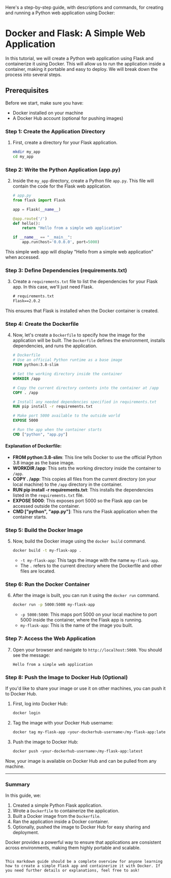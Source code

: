Here's a step-by-step guide, with descriptions and commands, for creating and running a Python web application using Docker:

# Docker and Flask: A Simple Web Application

In this tutorial, we will create a Python web application using Flask and containerize it using Docker. This will allow us to run the application inside a container, making it portable and easy to deploy. We will break down the process into several steps.

## Prerequisites
Before we start, make sure you have:
- Docker installed on your machine
- A Docker Hub account (optional for pushing images)

### Step 1: Create the Application Directory

1. First, create a directory for your Flask application. 
   ```bash
   mkdir my_app
   cd my_app
   ```

### Step 2: Write the Python Application (app.py)

2. Inside the `my_app` directory, create a Python file `app.py`. This file will contain the code for the Flask web application.

   ```python
   # app.py
   from flask import Flask

   app = Flask(__name__)

   @app.route('/')
   def hello():
       return "Hello from a simple web application"

   if __name__ == "__main__":
       app.run(host='0.0.0.0', port=5000)
   ```

This simple web app will display "Hello from a simple web application" when accessed.

### Step 3: Define Dependencies (requirements.txt)

3. Create a `requirements.txt` file to list the dependencies for your Flask app. In this case, we'll just need Flask.

   ```txt
   # requirements.txt
   Flask==2.0.2
   ```

This ensures that Flask is installed when the Docker container is created.

### Step 4: Create the Dockerfile

4. Now, let's create a `Dockerfile` to specify how the image for the application will be built. The `Dockerfile` defines the environment, installs dependencies, and runs the application.

   ```dockerfile
   # Dockerfile
   # Use an official Python runtime as a base image
   FROM python:3.8-slim

   # Set the working directory inside the container
   WORKDIR /app

   # Copy the current directory contents into the container at /app
   COPY . /app

   # Install any needed dependencies specified in requirements.txt
   RUN pip install -r requirements.txt

   # Make port 5000 available to the outside world
   EXPOSE 5000

   # Run the app when the container starts
   CMD ["python", "app.py"]
   ```

#### Explanation of Dockerfile:
- **FROM python:3.8-slim**: This line tells Docker to use the official Python 3.8 image as the base image.
- **WORKDIR /app**: This sets the working directory inside the container to `/app`.
- **COPY . /app**: This copies all files from the current directory (on your local machine) to the `/app` directory in the container.
- **RUN pip install -r requirements.txt**: This installs the dependencies listed in the `requirements.txt` file.
- **EXPOSE 5000**: This exposes port 5000 so the Flask app can be accessed outside the container.
- **CMD ["python", "app.py"]**: This runs the Flask application when the container starts.

### Step 5: Build the Docker Image

5. Now, build the Docker image using the `docker build` command.

   ```bash
   docker build -t my-flask-app .
   ```

   - `-t my-flask-app`: This tags the image with the name `my-flask-app`.
   - The `.` refers to the current directory where the Dockerfile and other files are located.

### Step 6: Run the Docker Container

6. After the image is built, you can run it using the `docker run` command.

   ```bash
   docker run -p 5000:5000 my-flask-app
   ```

   - `-p 5000:5000`: This maps port 5000 on your local machine to port 5000 inside the container, where the Flask app is running.
   - `my-flask-app`: This is the name of the image you built.

### Step 7: Access the Web Application

7. Open your browser and navigate to `http://localhost:5000`. You should see the message:
   ```
   Hello from a simple web application
   ```

### Step 8: Push the Image to Docker Hub (Optional)

If you'd like to share your image or use it on other machines, you can push it to Docker Hub. 

1. First, log into Docker Hub:
   ```bash
   docker login
   ```

2. Tag the image with your Docker Hub username:
   ```bash
   docker tag my-flask-app <your-dockerhub-username>/my-flask-app:latest
   ```

3. Push the image to Docker Hub:
   ```bash
   docker push <your-dockerhub-username>/my-flask-app:latest
   ```

Now, your image is available on Docker Hub and can be pulled from any machine.

---

### Summary

In this guide, we:
1. Created a simple Python Flask application.
2. Wrote a `Dockerfile` to containerize the application.
3. Built a Docker image from the `Dockerfile`.
4. Ran the application inside a Docker container.
5. Optionally, pushed the image to Docker Hub for easy sharing and deployment.

Docker provides a powerful way to ensure that applications are consistent across environments, making them highly portable and scalable.
```

This markdown guide should be a complete overview for anyone learning how to create a simple Flask app and containerize it with Docker. If you need further details or explanations, feel free to ask!
